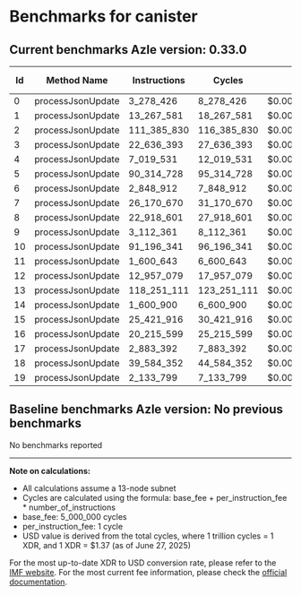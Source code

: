 # Benchmarks for canister

## Current benchmarks Azle version: 0.33.0
| Id | Method Name | Instructions | Cycles | USD | USD/Million Calls |
|-----------|-------------|------------|--------|-----|--------------|
| 0 | processJsonUpdate | 3_278_426 | 8_278_426 | $0.0000113414 | $11.34 |
| 1 | processJsonUpdate | 13_267_581 | 18_267_581 | $0.0000250266 | $25.02 |
| 2 | processJsonUpdate | 111_385_830 | 116_385_830 | $0.0001594486 | $159.44 |
| 3 | processJsonUpdate | 22_636_393 | 27_636_393 | $0.0000378619 | $37.86 |
| 4 | processJsonUpdate | 7_019_531 | 12_019_531 | $0.0000164668 | $16.46 |
| 5 | processJsonUpdate | 90_314_728 | 95_314_728 | $0.0001305812 | $130.58 |
| 6 | processJsonUpdate | 2_848_912 | 7_848_912 | $0.0000107530 | $10.75 |
| 7 | processJsonUpdate | 26_170_670 | 31_170_670 | $0.0000427038 | $42.70 |
| 8 | processJsonUpdate | 22_918_601 | 27_918_601 | $0.0000382485 | $38.24 |
| 9 | processJsonUpdate | 3_112_361 | 8_112_361 | $0.0000111139 | $11.11 |
| 10 | processJsonUpdate | 91_196_341 | 96_196_341 | $0.0001317890 | $131.78 |
| 11 | processJsonUpdate | 1_600_643 | 6_600_643 | $0.0000090429 | $9.04 |
| 12 | processJsonUpdate | 12_957_079 | 17_957_079 | $0.0000246012 | $24.60 |
| 13 | processJsonUpdate | 118_251_111 | 123_251_111 | $0.0001688540 | $168.85 |
| 14 | processJsonUpdate | 1_600_900 | 6_600_900 | $0.0000090432 | $9.04 |
| 15 | processJsonUpdate | 25_421_916 | 30_421_916 | $0.0000416780 | $41.67 |
| 16 | processJsonUpdate | 20_215_599 | 25_215_599 | $0.0000345454 | $34.54 |
| 17 | processJsonUpdate | 2_883_392 | 7_883_392 | $0.0000108002 | $10.80 |
| 18 | processJsonUpdate | 39_584_352 | 44_584_352 | $0.0000610806 | $61.08 |
| 19 | processJsonUpdate | 2_133_799 | 7_133_799 | $0.0000097733 | $9.77 |

## Baseline benchmarks Azle version: No previous benchmarks
No benchmarks reported



---

**Note on calculations:**
- All calculations assume a 13-node subnet
- Cycles are calculated using the formula: base_fee + per_instruction_fee \* number_of_instructions
- base_fee: 5_000_000 cycles
- per_instruction_fee: 1 cycle
- USD value is derived from the total cycles, where 1 trillion cycles = 1 XDR, and 1 XDR = $1.37 (as of June 27, 2025)

For the most up-to-date XDR to USD conversion rate, please refer to the [IMF website](https://www.imf.org/external/np/fin/data/rms_sdrv.aspx).
For the most current fee information, please check the [official documentation](https://internetcomputer.org/docs/references/cycles-cost-formulas).